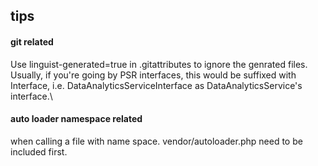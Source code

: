 ## tips
#### git related
Use linguist-generated=true in .gitattributes to ignore the genrated files.\
Usually, if you're going by PSR interfaces, this would be suffixed with Interface, i.e. DataAnalyticsServiceInterface as DataAnalyticsService's interface.\

#### auto loader namespace related
when calling a file with name space. vendor/autoloader.php need to be included first.
